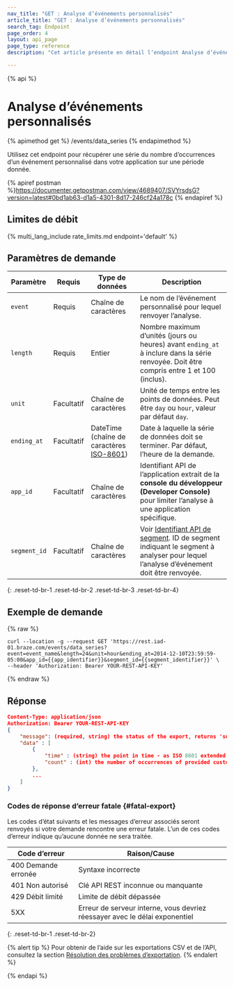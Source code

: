 ```yaml
---
nav_title: "GET : Analyse d’événements personnalisés"
article_title: "GET : Analyse d’événements personnalisés"
search_tag: Endpoint
page_order: 4
layout: api_page
page_type: reference
description: "Cet article présente en détail l’endpoint Analyse d’événements personnalisés."

---
```

{% api %}
# Analyse d’événements personnalisés
{% apimethod get %}
/events/data_series
{% endapimethod %}

Utilisez cet endpoint pour récupérer une série du nombre d’occurrences d’un événement personnalisé dans votre application sur une période donnée.

{% apiref postman %}https://documenter.getpostman.com/view/4689407/SVYrsdsG?version=latest#0bd1ab63-d1a5-4301-8d17-246cf24a178c {% endapiref %}

## Limites de débit

{% multi_lang_include rate_limits.md endpoint='default' %}

## Paramètres de demande

| Paramètre| Requis | Type de données | Description |
| -------- | -------- | --------- | ----------- |
| `event` | Requis | Chaîne de caractères | Le nom de l’événement personnalisé pour lequel renvoyer l’analyse. |
| `length` | Requis | Entier | Nombre maximum d’unités (jours ou heures) avant `ending_at` à inclure dans la série renvoyée. Doit être compris entre 1 et 100 (inclus). |
| `unit` | Facultatif | Chaîne de caractères | Unité de temps entre les points de données. Peut être `day` ou `hour`, valeur par défaut `day`.  |
| `ending_at` | Facultatif | DateTime <br>(chaîne de caractères [ISO-8601](https://en.wikipedia.org/wiki/ISO_8601)) | Date à laquelle la série de données doit se terminer. Par défaut, l’heure de la demande. |
| `app_id` | Facultatif | Chaîne de caractères | Identifiant API de l’application extrait de la **console du développeur (Developer Console)** pour limiter l’analyse à une application spécifique. |
| `segment_id` | Facultatif | Chaîne de caractères | Voir [Identifiant API de segment]({{site.baseurl}}/api/identifier_types/). ID de segment indiquant le segment à analyser pour lequel l’analyse d’événement doit être renvoyée. |
{: .reset-td-br-1 .reset-td-br-2 .reset-td-br-3  .reset-td-br-4}

## Exemple de demande
{% raw %}
```
curl --location -g --request GET 'https://rest.iad-01.braze.com/events/data_series?event=event_name&length=24&unit=hour&ending_at=2014-12-10T23:59:59-05:00&app_id={{app_identifier}}&segment_id={{segment_identifier}}' \
--header 'Authorization: Bearer YOUR-REST-API-KEY'
```
{% endraw %} 

## Réponse

```json
Content-Type: application/json
Authorization: Bearer YOUR-REST-API-KEY
{
    "message": (required, string) the status of the export, returns 'success' when completed without errors,
    "data" : [
        {
            "time" : (string) the point in time - as ISO 8601 extended when unit is "hour" and as ISO 8601 date when unit is "day",
            "count" : (int) the number of occurrences of provided custom event
        },
        ...
    ]
}
```

### Codes de réponse d’erreur fatale {#fatal-export}

Les codes d’état suivants et les messages d’erreur associés seront renvoyés si votre demande rencontre une erreur fatale. L’un de ces codes d’erreur indique qu’aucune donnée ne sera traitée.

| Code d’erreur       | Raison/Cause                                                   |
| ---------------- | ---------------------------------------------------------------- |
| 400 Demande erronée  | Syntaxe incorrecte                                                       |
| 401 Non autorisé | Clé API REST inconnue ou manquante                                  |
| 429 Débit limité | Limite de débit dépassée                                                  |
| 5XX              | Erreur de serveur interne, vous devriez réessayer avec le délai exponentiel |
{: .reset-td-br-1 .reset-td-br-2}

{% alert tip %}
Pour obtenir de l’aide sur les exportations CSV et de l’API, consultez la section [Résolution des problèmes d’exportation]({{site.baseurl}}/user_guide/data_and_analytics/export_braze_data/export_troubleshooting/).
{% endalert %}

{% endapi %}
